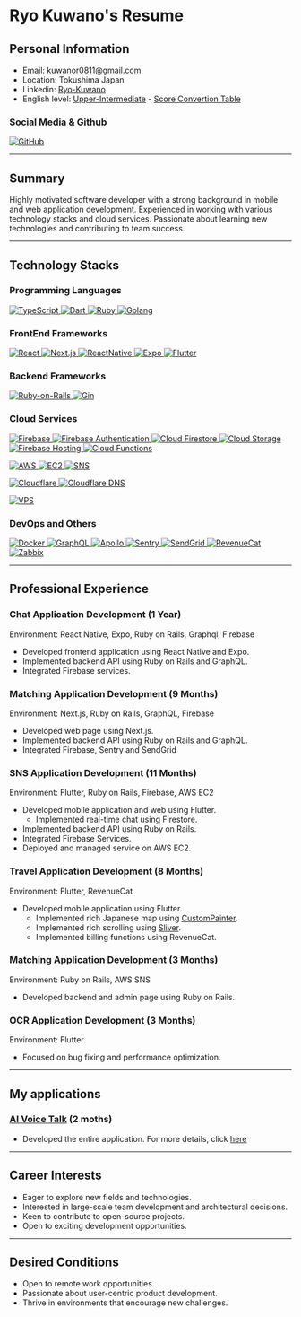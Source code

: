 # Ryo Kuwano's Resume

## Personal Information

- Email: kuwanor0811@gmail.com
- Location: Tokushima Japan
- Linkedin: [Ryo-Kuwano](https://www.linkedin.com/in/ryo-kuwano-1b03a8296)
- English level: [Upper-Intermediate](https://github.com/RYO1223/resume/blob/master/docs/my_duolingo_english_test_score-2013_10_26.png) - [Score Convertion Table](https://englishtest.duolingo.com/prepare/scores)

### Social Media & Github

<p>
  <a href="https://github.com/RYO1223" >
    <img alt="GitHub" src="https://img.shields.io/badge/kuwanoryo-181717.svg?&style=flat&logo=github&logoColor=white" />
  </a>
</p>

---

## Summary

Highly motivated software developer with a strong background in mobile and web application development. Experienced in working with various technology stacks and cloud services. Passionate about learning new technologies and contributing to team success.

---

## Technology Stacks

### Programming Languages

<p>
  <a href="https://www.typescriptlang.org/" >
    <img alt="TypeScript" src="https://img.shields.io/badge/TypeScript-3178C6?style=flat&logo=typescript&logoColor=white" />
  </a>
  <a href="https://dart.dev/" >
    <img alt="Dart" src="https://img.shields.io/badge/Dart-0175c2?style=flat&logo=dart&logoColor=white" />
  </a>
  <a href="https://www.ruby-lang.org/ja/" >
    <img alt="Ruby" src="https://img.shields.io/badge/Ruby-CC342D?style=flat&logo=Ruby&logoColor=white" />
  </a>
  <a href="https://go.dev/" >
    <img alt="Golang" src="https://img.shields.io/badge/Go-00aed9?style=flat&logo=Go&logoColor=white" />
  </a>
</p>

### FrontEnd Frameworks

<p>
  <a href="https://ja.reactjs.org/" >
    <img alt="React" src="https://img.shields.io/badge/React-61DAFB?style=flat&logo=react&logoColor=white" />
  </a>
  <a href="https://nextjs.org/" >
    <img alt="Next.js" src="https://img.shields.io/badge/Next.js-000000?style=flat&logo=nextdotjs&logoColor=white" />
  </a>
  <a href="https://reactnative.dev/" >
    <img alt="ReactNative" src="https://img.shields.io/badge/React_Native-61DAFB?style=flat&logo=react&logoColor=white" />
  </a>
  <a href="https://docs.expo.dev/" >
    <img alt="Expo" src="https://img.shields.io/badge/Expo-000020?style=flat&logo=expo&logoColor=white" />
  </a>
  <a href="https://flutter.dev/" >
    <img alt="Flutter" src="https://img.shields.io/badge/Flutter-02569B?style=flat&logo=flutter&logoColor=white" />
  </a>
</p>

### Backend Frameworks

<p>
  <a href="https://rubyonrails.org/" >
    <img alt="Ruby-on-Rails" src="https://img.shields.io/badge/Ruby_on_Rails-CC0000?style=flat&logo=Ruby-on-Rails&logoColor=white" />
  </a>
  <a href="https://gin-gonic.com/ja/" >
    <img alt="Gin" src="https://img.shields.io/badge/Gin-008fd1?style=flat&logo=Gin&logoColor=white" />
  </a>
</p>


### Cloud Services

<p>
  <a href="https://firebase.google.com/" >
    <img alt="Firebase" src="https://img.shields.io/badge/Firebase-FFCA28?style=flat&logo=Firebase&logoColor=white" />
  </a>
  <a href="https://firebase.google.com/docs/auth?hl=ja" >
    <img alt="Firebase Authentication" src="https://img.shields.io/badge/Authentication-FFCA28?style=flat&logoColor=white" />
  </a>
  <a href="https://firebase.google.com/docs/firestore?hl=ja" >
    <img alt="Cloud Firestore" src="https://img.shields.io/badge/Cloud_Firestore-FFCA28?style=flat&logoColor=white" />
  </a>
  <a href="https://firebase.google.com/docs/storage?hl=ja" >
    <img alt="Cloud Storage" src="https://img.shields.io/badge/Cloud_Storage-FFCA28?style=flat&logoColor=white" />
  </a>
  <a href="https://firebase.google.com/docs/hosting?hl=ja" >
    <img alt="Firebase Hosting" src="https://img.shields.io/badge/Firebase_Hosting-FFCA28?style=flat&logoColor=white" />
  </a>
  <a href="https://firebase.google.com/docs/functions?hl=ja" >
    <img alt="Cloud Functions" src="https://img.shields.io/badge/Cloud_Functions-FFCA28?style=flat&logoColor=white" />
  </a>
</p>

<p>
  <a href="https://aws.amazon.com/jp/" >
    <img alt="AWS" src="https://img.shields.io/badge/AWS-000000?style=flat" />
  </a>
  <a href="https://aws.amazon.com/jp/ec2/" >
    <img alt="EC2" src="https://img.shields.io/badge/EC2-000000?style=flat" />
  </a>
  <a href="https://aws.amazon.com/jp/sns/" >
    <img alt="SNS" src="https://img.shields.io/badge/SNS-000000?style=flat" />
  </a>
</p>

<p>
  <a href="https://www.cloudflare.com/ja-jp/" >
    <img alt="Cloudflare" src="https://img.shields.io/badge/Cloudflare-f48120?style=flat&logo=Cloudflare&logoColor=white" />
  </a>
  <a href="https://developers.cloudflare.com/dns/" >
    <img alt="Cloudflare DNS" src="https://img.shields.io/badge/DNS-f48120?style=flat&logoColor=white" />
  </a>
</p>

<p>
  <a href="https://web.arena.ne.jp/indigo/" >
    <img alt="VPS" src="https://img.shields.io/badge/VPS-574486?style=flat" />
  </a>
  
</p>

### DevOps and Others

<p>
  <a href="https://www.docker.com/" >
    <img alt="Docker" src="https://img.shields.io/badge/Docker-46a2f1?style=flat&logo=docker&logoColor=white" />
  </a>
  <a href="https://graphql.org/" >
    <img alt="GraphQL" src="https://img.shields.io/badge/GraphQL-E10098?style=flat&logo=graphql&logoColor=white" />
  </a>
  <a href="https://www.apollographql.com/" >
    <img alt="Apollo" src="https://img.shields.io/badge/Apollo%20GraphQL-311C87?style=flat&logo=apollo-graphql&logoColor=white" />
  </a>
  <a href="https://sentry.io/welcome/" >
    <img alt="Sentry" src="https://img.shields.io/badge/Sentry-362d59?style=flat&logo=sentry&logoColor=white" />
  </a>
  <a href="https://sendgrid.kke.co.jp/" >
    <img alt="SendGrid" src="https://img.shields.io/badge/SendGrid-009ed9?style=flat" />
  </a>
  <a href="https://www.revenuecat.com/" >
    <img alt="RevenueCat" src="https://img.shields.io/badge/RevenueCat-F25A5A?style=flat" />
  </a>
  <a href="https://www.zabbix.com/jp" >
    <img alt="Zabbix" src="https://img.shields.io/badge/Zabbix-d40000?style=flat&logo=zabbix&logoColor=white" />
  </a>
</p>

---

## Professional Experience

### Chat Application Development (1 Year)

Environment: React Native, Expo, Ruby on Rails, Graphql, Firebase

- Developed frontend application using React Native and Expo.
- Implemented backend API using Ruby on Rails and GraphQL.
- Integrated Firebase services.

### Matching Application Development (9 Months)

Environment: Next.js, Ruby on Rails, GraphQL, Firebase

- Developed web page using Next.js.
- Implemented backend API using Ruby on Rails and GraphQL.
- Integrated Firebase, Sentry and SendGrid
 
### SNS Application Development (11 Months)

Environment: Flutter, Ruby on Rails, Firebase, AWS EC2

- Developed mobile application and web using Flutter.
  - Implemented real-time chat using Firestore.
- Implemented backend API using Ruby on Rails.
- Integrated Firebase Services.
- Deployed and managed service on AWS EC2.
 
### Travel Application Development (8 Months)

Environment: Flutter, RevenueCat

- Developed mobile application using Flutter.
  - Implemented rich Japanese map using [CustomPainter](https://api.flutter.dev/flutter/rendering/CustomPainter-class.html).
  - Implemented rich scrolling using [Sliver](https://docs.flutter.dev/ui/advanced/slivers).
  - Implemented billing functions using RevenueCat.

### Matching Application Development (3 Months)

Environment: Ruby on Rails, AWS SNS

- Developed backend and admin page using Ruby on Rails.
  
### OCR Application Development (3 Months)

Environment: Flutter

- Focused on bug fixing and performance optimization.

---

## My applications

### [AI Voice Talk](https://github.com/RYO1223/resume/blob/master/docs/my_applications/AI_Voice_Talk/README.md) (2 moths)

- Developed the entire application. For more details, click [here](https://github.com/RYO1223/resume/blob/master/docs/my_applications/AI_Voice_Talk/README.md)

---

## Career Interests

- Eager to explore new fields and technologies.
- Interested in large-scale team development and architectural decisions.
- Keen to contribute to open-source projects.
- Open to exciting development opportunities.

---

## Desired Conditions

- Open to remote work opportunities.
- Passionate about user-centric product development.
- Thrive in environments that encourage new challenges.

